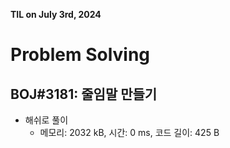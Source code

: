 **TIL on July 3rd, 2024**

# Problem Solving
## BOJ#3181: 줄임말 만들기
* 해쉬로 풀이
    - 메모리: 2032 kB, 시간: 0 ms, 코드 길이: 425 B

